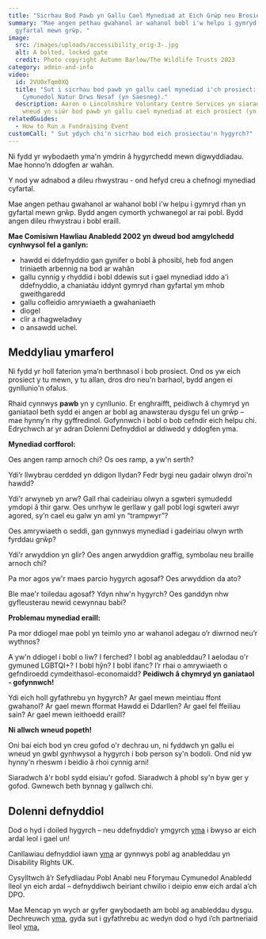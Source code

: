 ```yaml
---
title: "Sicrhau Bod Pawb yn Gallu Cael Mynediad at Eich Grŵp neu Brosiect "
summary: "Mae angen pethau gwahanol ar wahanol bobl i'w helpu i gymryd rhan yn
  gyfartal mewn grŵp. "
image:
  src: /images/uploads/accessibility_orig-3-.jpg
  alt: A bolted, locked gate
  credit: Photo copyright Autumn Barlow/The Wildlife Trusts 2023
category: admin-and-info
video:
  id: 2VU0xTqm0XQ
  title: "Sut i sicrhau bod pawb yn gallu cael mynediad i'ch prosiect: Fideo
    Cymunedol Natur Drws Nesaf (yn Saesneg)."
  description: Aaron o Lincolnshire Voluntary Centre Services yn siarad am sut i
    wneud yn siŵr bod pawb yn gallu cael mynediad at eich prosiect (yn Saesneg).
relatedGuides:
  - How to Run a Fundraising Event
customCall: " Sut ydych chi'n sicrhau bod eich prosiectau'n hygyrch?"
---
```

Ni fydd yr wybodaeth yma'n ymdrin â hygyrchedd mewn digwyddiadau. Mae honno’n ddogfen ar wahân.


Y nod yw adnabod a dileu rhwystrau - ond hefyd creu a chefnogi mynediad cyfartal.



Mae angen pethau gwahanol ar wahanol bobl i'w helpu i gymryd rhan yn gyfartal mewn grŵp. Bydd angen cymorth ychwanegol ar rai pobl. Bydd angen dileu rhwystrau i bobl eraill.



**Mae Comisiwn Hawliau Anabledd 2002 yn dweud bod amgylchedd cynhwysol fel a ganlyn:**


* hawdd ei ddefnyddio gan gynifer o bobl â phosibl, heb fod angen triniaeth arbennig na bod ar wahân
* gallu cynnig y rhyddid i bobl ddewis sut i gael mynediad iddo a'i ddefnyddio, a chaniatáu iddynt gymryd rhan gyfartal ym mhob gweithgaredd
* gallu cofleidio amrywiaeth a gwahaniaeth
* diogel
* clir a rhagweladwy
* o ansawdd uchel.



## Meddyliau ymarferol



Ni fydd yr holl faterion yma’n berthnasol i bob prosiect. Ond os yw eich prosiect y tu mewn, y tu allan, dros dro neu'n barhaol, bydd angen ei gynllunio'n ofalus.



Rhaid cynnwys **pawb** yn y cynllunio. Er enghraifft, peidiwch â chymryd yn ganiataol beth sydd ei angen ar bobl ag anawsterau dysgu fel un grŵp – mae hynny’n rhy gyffredinol. Gofynnwch i bobl o bob cefndir eich helpu chi. Edrychwch ar yr adran Dolenni Defnyddiol ar ddiwedd y ddogfen yma.



**Mynediad corfforol:**



Oes angen ramp arnoch chi? Os oes ramp, a yw'n serth?


Ydi’r llwybrau cerdded yn ddigon llydan? Fedr bygi neu gadair olwyn droi'n hawdd?


Ydi'r arwyneb yn arw? Gall rhai cadeiriau olwyn a sgwteri symudedd ymdopi â thir garw. Oes unrhyw le gerllaw y gall pobl logi sgwteri awyr agored, sy’n cael eu galw yn aml yn “trampwyr”?


Oes amrywiaeth o seddi, gan gynnwys mynediad i gadeiriau olwyn wrth fyrddau grŵp?


Ydi'r arwyddion yn glir? Oes angen arwyddion graffig, symbolau neu braille arnoch chi?


Pa mor agos yw'r maes parcio hygyrch agosaf? Oes arwyddion da ato?


Ble mae'r toiledau agosaf? Ydyn nhw'n hygyrch? Oes ganddyn nhw gyfleusterau newid cewynnau babi?



**Problemau mynediad eraill:**



Pa mor ddiogel mae pobl yn teimlo yno ar wahanol adegau o’r diwrnod neu’r wythnos?


A yw'n ddiogel i bobl o liw? I ferched? I bobl ag anableddau? I aelodau o'r gymuned LGBTQI+? I bobl hŷn? I bobl ifanc? I’r rhai o amrywiaeth o gefndiroedd cymdeithasol-economaidd? **Peidiwch â chymryd yn ganiataol - gofynnwch!**


Ydi eich holl gyfathrebu yn hygyrch? Ar gael mewn meintiau ffont gwahanol? Ar gael mewn fformat Hawdd ei Ddarllen? Ar gael fel ffeiliau sain? Ar gael mewn ieithoedd eraill?





**Ni allwch wneud popeth!**



Oni bai eich bod yn creu gofod o'r dechrau un, ni fyddwch yn gallu ei wneud yn gwbl gynhwysol a hygyrch i bob person sy'n bodoli. Ond nid yw hynny'n rheswm i beidio â rhoi cynnig arni! 

Siaradwch â'r bobl sydd eisiau'r gofod. Siaradwch â phobl sy'n byw ger y gofod. Gwnewch beth bynnag y gallwch chi.



## Dolenni defnyddiol



Dod o hyd i doiled hygyrch – neu ddefnyddio’r ymgyrch [yma](https://www.changing-places.org/ "Changing Places") i bwyso ar eich ardal leol i gael un!


Canllawiau defnyddiol iawn [yma](https://www.disabilityrightsuk.org/sites/default/files/pdf/1%20%20InclusivecommunitiesLAguidance.pdf) ar gynnwys pobl ag anableddau yn Disability Rights UK.


Cysylltwch â’r Sefydliadau Pobl Anabl neu Fforymau Cymunedol Anabledd lleol yn eich ardal – defnyddiwch beiriant chwilio i deipio enw eich ardal a’ch DPO.


Mae Mencap yn wych ar gyfer gwybodaeth am bobl ag anableddau dysgu. Dechreuwch [yma](https://www.mencap.org.uk/learning-disability-explained/communicating-people-learning-disability), gyda sut i gyfathrebu ac wedyn dod o hyd i’ch partneriaid lleol [yma.](https://www.mencap.org.uk/advice-and-support/network-partners)
